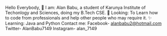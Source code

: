 Hello Everybody,
👋 I am: Alan Babu, a student of Karunya Institute of Techonlogy and Sciences, doing my B.Tech CSE.
👀 Looking: To Learn how to code from professionals and help other people who may require it.
✨ Learning: Java and Python
Contact me:
Facebook- alanbabu2@hotmail.com
Twitter- AlanBabu7149
Instagram- alan_7149
               
